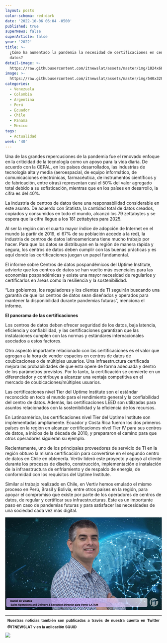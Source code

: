 ```yaml
---
layout: posts
color-schema: red-dark
date: '2022-10-06 06:04 -0500'
published: true
superNews: false
superArticle: false
year: '2022'
title: >-
  ¿Cómo ha aumentado la pandemia la necesidad de certificaciones en centros de
  datos?
detail-image: >-
  https://raw.githubusercontent.com/itnewslat/assets/master/img/1024x680/Daniel-de-Vinatea-g.jpg
image: >-
  https://raw.githubusercontent.com/itnewslat/assets/master/img/540x320/Daniel-de-Vinatea-p.jpg
categories:
  - Venezuela
  - Colombia
  - Argentina
  - Perú
  - Ecuador
  - Chile
  - Panama
  - Mexico
tags:
  - Actualidad
week: '40'
---
```

Una de las grandes repercusiones de la pandemia fue el renovado enfoque en la criticidad de la tecnología como un apoyo para la vida diaria. De acuerdo con la CEPAL, en los países desarrollados, las industrias de tecnología alta y media (aeroespacial, de equipo informático, de comunicaciones electrónicas, farmacéutica, de instrumentos científicos y de fabricación, entre otras) representan casi el 50% del valor agregado total debido a su sofisticación, mientras que en los países en desarrollo, la cifra es del 40%. 

La industria de centros de datos tiene una responsabilidad considerable en este asunto. De acuerdo con Statista, la cantidad total de datos creados, copiados y consumidos en todo el mundo, alcanzó los 79 zettabytes y se espera que la cifra llegue a los 181 zettabytes para 2025.

Al ser la región con el cuarto mayor índice de adopción de Internet en el mundo (a partir de 2019, el 67% de su población accede a la red), la industria de centros de datos latinoamericana tiene mucho trabajo por hacer. Para que los datos se distribuyan en la región de manera rápida y segura, los centros de datos deben cumplir con las buenas prácticas y es aquí donde las certificaciones juegan un papel fundamental.

El informe sobre Centros de datos pospandémicos del Uptime Institute, advierte que los centros de datos se han vuelto más esenciales para las economías pospandémicas y existe una mayor necesidad de regularlos y certificarlos en áreas como la resiliencia y la sostenibilidad.

“Los gobiernos, los reguladores y los clientes de TI seguirán buscando una garantía de que los centros de datos sean diseñados y operados para mantener la disponibilidad durante pandemias futuras”, menciona el informe.

**El panorama de las certificaciones**

Los centros de datos deben ofrecer seguridad de los datos, baja latencia, eficiencia y confiabilidad, y las certificaciones garantizan que las instalaciones cumplen con las normas y estándares internacionales asociados a estos factores.

Otro aspecto importante relacionado con las certificaciones es el valor que agregan a la hora de vender espacios en centros de datos de coubicaciones o de múltiples usuarios. Una infraestructura certificada mejora las probabilidades de que esta opere de forma adecuada y dentro de los parámetros previstos. Por lo tanto, la certificación se convierte en un diferenciador y contribuye a alcanzar una ventaja competitiva en el mercado de coubicaciones/múltiples usuarios.

Las certificaciones nivel Tier del Uptime Institute son el estándar reconocido en todo el mundo para el rendimiento general y la confiabilidad del centro de datos. Además, las certificaciones LEED son utilizadas para asuntos relacionados con la sostenibilidad y la eficiencia de los recursos.

En Latinoamérica, las certificaciones nivel Tier del Uptime Institute son implementadas ampliamente. Ecuador y Costa Rica fueron los dos primeros países en la región en alcanzar certificaciones nivel Tier IV para sus centros de datos, a inicios de la década de 2010, y prepararon el camino para que otros operadores siguieran su ejemplo.

Recientemente, uno de los principales proveedores de servicio de TI en la región obtuvo la misma certificación para convertirse en el segundo centro de datos en Chile en obtenerla. Vertiv lideró este proyecto y apoyó al cliente durante los procesos de diseño, construcción, implementación e instalación de la infraestructura de enfriamiento y de respaldo de energía, de conformidad con los requisitos del Uptime Institute.

Similar al trabajo realizado en Chile, en Vertiv hemos emulado el mismo proceso en Perú, Brasil y Bolivia, entre otros países en la región, para apoyar el compromiso que existe por parte de los operadores de centros de datos, de regular y certificar sus infraestructuras. Este es un importante paso en caso de pandemias futuras y para satisfacer las necesidades de una sociedad cada vez más digital.

![](https://raw.githubusercontent.com/itnewslat/assets/master/img/540x320/Daniel-de-Vinatea-p.jpg)

<table style="height: 42px;" width="569">
<tbody>
<tr>
<td style="text-align: justify;"><sub><strong>Nuestras noticias también son publicadas a través de nuestra cuenta en Twitter <a href="https://twitter.com/itnewslat?lang=es">@ITNEWSLAT</a> y en la aplicación <a href="https://squidapp.co/en/">SQUID</a></strong></sub></td>
</tr>
</tbody>
</table>

<img src="https://tracker.metricool.com/c3po.jpg?hash=56f88a41e39ab42c063cc51676587a04"/>